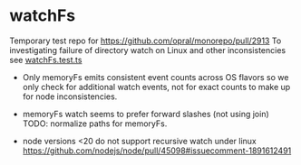 # watchFs

Temporary test repo for https://github.com/opral/monorepo/pull/2913
To investigating failure of directory watch on Linux and other inconsistencies
see [watchFs.test.ts](watchFs.test.ts)

- Only memoryFs emits consistent event counts across OS flavors so we only check for additional watch events, not for exact counts to make up for node inconsistencies.

- memoryFs watch seems to prefer forward slashes (not using join) TODO: normalize paths for memoryFs.

- node versions <20 do not support recursive watch under linux
	https://github.com/nodejs/node/pull/45098#issuecomment-1891612491